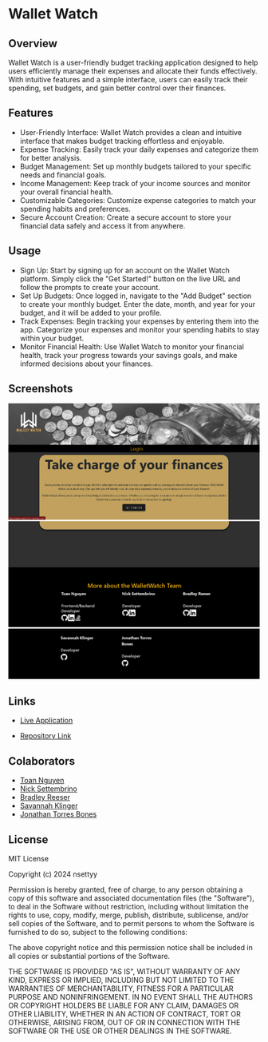 # Wallet Watch

## Overview

Wallet Watch is a user-friendly budget tracking application designed to help users efficiently manage their expenses and allocate their funds effectively. With intuitive features and a simple interface, users can easily track their spending, set budgets, and gain better control over their finances.

## Features

- User-Friendly Interface: Wallet Watch provides a clean and intuitive interface that makes budget tracking effortless and enjoyable.
- Expense Tracking: Easily track your daily expenses and categorize them for better analysis.
- Budget Management: Set up monthly budgets tailored to your specific needs and financial goals.
- Income Management: Keep track of your income sources and monitor your overall financial health.
- Customizable Categories: Customize expense categories to match your spending habits and preferences.
- Secure Account Creation: Create a secure account to store your financial data safely and access it from anywhere.

## Usage

- Sign Up: Start by signing up for an account on the Wallet Watch platform. Simply click the "Get Started!" button on the live URL and follow the prompts to create your account.
- Set Up Budgets: Once logged in, navigate to the "Add Budget" section to create your monthly budget. Enter the date, month, and year for your budget, and it will be added to your profile.
- Track Expenses: Begin tracking your expenses by entering them into the app. Categorize your expenses and monitor your spending habits to stay within your budget.
- Monitor Financial Health: Use Wallet Watch to monitor your financial health, track your progress towards your savings goals, and make informed decisions about your finances.

## Screenshots

![alt text](image-2.png)
![alt text](image-1.png)
![alt text](image.png)

## Links

- [Live Application](https://wallet-watch-6ct1.onrender.com/)

- [Repository Link](https://github.com/nsettyy/wallet-watch)

## Colaborators

- [Toan Nguyen](https://github.com/nguyent0275)
- [Nick Settembrino](https://github.com/nsettyy)
- [Bradley Reeser](https://github.com/BorzoiBurrow)
- [Savannah Klinger](https://github.com/savannahjk02)
- [Jonathan Torres Bones](https://github.com/TorresBones)

## License

MIT License

Copyright (c) 2024 nsettyy

Permission is hereby granted, free of charge, to any person obtaining a copy
of this software and associated documentation files (the "Software"), to deal
in the Software without restriction, including without limitation the rights
to use, copy, modify, merge, publish, distribute, sublicense, and/or sell
copies of the Software, and to permit persons to whom the Software is
furnished to do so, subject to the following conditions:

The above copyright notice and this permission notice shall be included in all
copies or substantial portions of the Software.

THE SOFTWARE IS PROVIDED "AS IS", WITHOUT WARRANTY OF ANY KIND, EXPRESS OR
IMPLIED, INCLUDING BUT NOT LIMITED TO THE WARRANTIES OF MERCHANTABILITY,
FITNESS FOR A PARTICULAR PURPOSE AND NONINFRINGEMENT. IN NO EVENT SHALL THE
AUTHORS OR COPYRIGHT HOLDERS BE LIABLE FOR ANY CLAIM, DAMAGES OR OTHER
LIABILITY, WHETHER IN AN ACTION OF CONTRACT, TORT OR OTHERWISE, ARISING FROM,
OUT OF OR IN CONNECTION WITH THE SOFTWARE OR THE USE OR OTHER DEALINGS IN THE
SOFTWARE.
